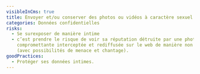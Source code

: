```yaml
---
visibleInCms: true
title: Envoyer et/ou conserver des photos ou vidéos à caractère sexuel.
categories: Données confidentielles
risks:
  - Se surexposer de manière intime
  - c’est prendre le risque de voir sa réputation détruite par une photo
    compromettante interceptée et rediffusée sur le web de manière non consentie
    (avec possibilités de menace et chantage).
goodPractices:
  - Protéger ses données intimes.
---
```

